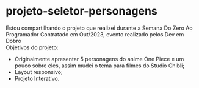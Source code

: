 # projeto-seletor-personagens

Estou compartilhando o projeto que realizei durante a Semana Do Zero Ao Programador Contratado em Out/2023, evento realizado pelos Dev em Dobro</br>
Objetivos do projeto:</br>
- Originalmente apresentar 5 personagens do anime One Piece e um pouco sobre eles, assim mudei o tema para filmes do Studio Ghibli;</br>
- Layout responsivo;</br>
- Projeto Interativo.

